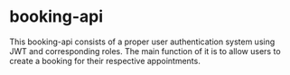 # booking-api

This booking-api consists of a proper user authentication system using JWT and corresponding roles. The main function of it is to allow users to create a booking for their respective appointments.
